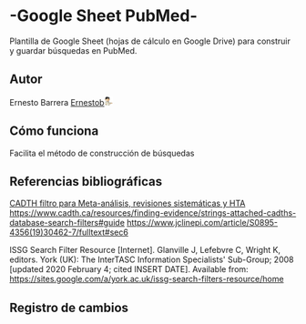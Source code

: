 # -Google Sheet PubMed-

Plantilla de Google Sheet (hojas de cálculo en Google Drive) para construir y guardar búsquedas en PubMed.

## Autor
Ernesto Barrera
 [Ernestob](https://twitter.com/ernestob)<img src=imagenes/ernestobIcon.png>

## Cómo funciona

Facilita el método de construcción de búsquedas 


## Referencias bibliográficas

[CADTH filtro para Meta-análisis, revisiones sistemáticas y HTA](https://www.cadth.ca/resources/finding-evidence/strings-attached-cadths-database-search-filters#syst)
https://www.cadth.ca/resources/finding-evidence/strings-attached-cadths-database-search-filters#guide
https://www.jclinepi.com/article/S0895-4356(19)30462-7/fulltext#sec6

ISSG Search Filter Resource [Internet].  Glanville J, Lefebvre C, Wright K, editors.  York (UK):  The InterTASC Information Specialists' Sub-Group; 2008 [updated 2020 February 4; cited INSERT DATE].  Available from:  https://sites.google.com/a/york.ac.uk/issg-search-filters-resource/home


## Registro de cambios

